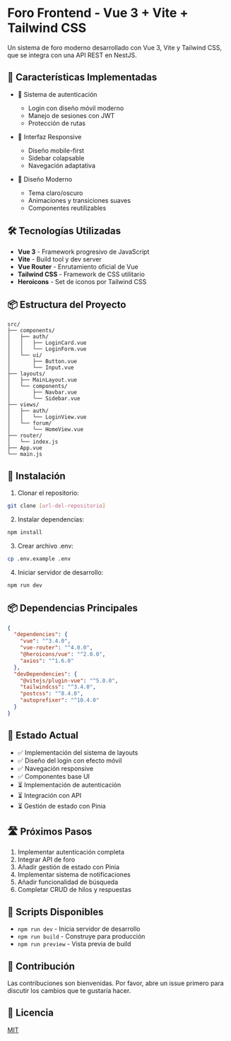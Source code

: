 # Foro Frontend - Vue 3 + Vite + Tailwind CSS

Un sistema de foro moderno desarrollado con Vue 3, Vite y Tailwind CSS, que se integra con una API REST en NestJS.

## 🚀 Características Implementadas

- 🔐 Sistema de autenticación
  - Login con diseño móvil moderno
  - Manejo de sesiones con JWT
  - Protección de rutas

- 📱 Interfaz Responsive
  - Diseño mobile-first
  - Sidebar colapsable
  - Navegación adaptativa

- 🎨 Diseño Moderno
  - Tema claro/oscuro
  - Animaciones y transiciones suaves
  - Componentes reutilizables

## 🛠️ Tecnologías Utilizadas

- **Vue 3** - Framework progresivo de JavaScript
- **Vite** - Build tool y dev server
- **Vue Router** - Enrutamiento oficial de Vue
- **Tailwind CSS** - Framework de CSS utilitario
- **Heroicons** - Set de iconos por Tailwind CSS

## 📦 Estructura del Proyecto

```
src/
├── components/
│   ├── auth/
│   │   ├── LoginCard.vue
│   │   └── LoginForm.vue
│   └── ui/
│       ├── Button.vue
│       └── Input.vue
├── layouts/
│   ├── MainLayout.vue
│   └── components/
│       ├── Navbar.vue
│       └── Sidebar.vue
├── views/
│   ├── auth/
│   │   └── LoginView.vue
│   └── forum/
│       └── HomeView.vue
├── router/
│   └── index.js
├── App.vue
└── main.js
```

## 🚀 Instalación

1. Clonar el repositorio:
```bash
git clone [url-del-repositorio]
```

2. Instalar dependencias:
```bash
npm install
```

3. Crear archivo .env:
```bash
cp .env.example .env
```

4. Iniciar servidor de desarrollo:
```bash
npm run dev
```

## 📦 Dependencias Principales

```json
{
  "dependencies": {
    "vue": "^3.4.0",
    "vue-router": "^4.0.0",
    "@heroicons/vue": "^2.0.0",
    "axios": "^1.6.0"
  },
  "devDependencies": {
    "@vitejs/plugin-vue": "^5.0.0",
    "tailwindcss": "^3.4.0",
    "postcss": "^8.4.0",
    "autoprefixer": "^10.4.0"
  }
}
```

## 🔄 Estado Actual

- ✅ Implementación del sistema de layouts
- ✅ Diseño del login con efecto móvil
- ✅ Navegación responsive
- ✅ Componentes base UI
- ⏳ Implementación de autenticación
- ⏳ Integración con API
- ⏳ Gestión de estado con Pinia

## 🛣️ Próximos Pasos

1. Implementar autenticación completa
2. Integrar API de foro
3. Añadir gestión de estado con Pinia
4. Implementar sistema de notificaciones
5. Añadir funcionalidad de búsqueda
6. Completar CRUD de hilos y respuestas

## 📝 Scripts Disponibles

- `npm run dev` - Inicia servidor de desarrollo
- `npm run build` - Construye para producción
- `npm run preview` - Vista previa de build

## 🤝 Contribución

Las contribuciones son bienvenidas. Por favor, abre un issue primero para discutir los cambios que te gustaría hacer.

## 📄 Licencia

[MIT](LICENSE)
